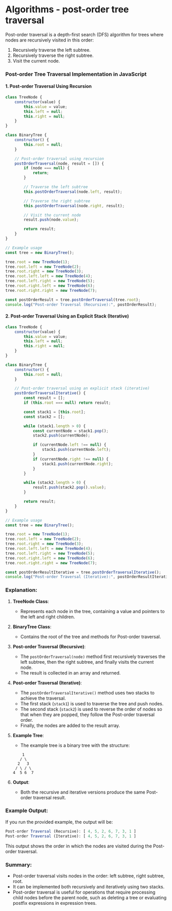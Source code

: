 # Algorithms - post-order tree traversal


Post-order traversal is a depth-first search (DFS) algorithm for trees where nodes are recursively visited in this order:

1. Recursively traverse the left subtree.
2. Recursively traverse the right subtree.
3. Visit the current node.

### Post-order Tree Traversal Implementation in JavaScript

#### 1. **Post-order Traversal Using Recursion**

```javascript
class TreeNode {
    constructor(value) {
        this.value = value;
        this.left = null;
        this.right = null;
    }
}

class BinaryTree {
    constructor() {
        this.root = null;
    }

    // Post-order traversal using recursion
    postOrderTraversal(node, result = []) {
        if (node === null) {
            return;
        }

        // Traverse the left subtree
        this.postOrderTraversal(node.left, result);

        // Traverse the right subtree
        this.postOrderTraversal(node.right, result);

        // Visit the current node
        result.push(node.value);

        return result;
    }
}

// Example usage
const tree = new BinaryTree();

tree.root = new TreeNode(1);
tree.root.left = new TreeNode(2);
tree.root.right = new TreeNode(3);
tree.root.left.left = new TreeNode(4);
tree.root.left.right = new TreeNode(5);
tree.root.right.left = new TreeNode(6);
tree.root.right.right = new TreeNode(7);

const postOrderResult = tree.postOrderTraversal(tree.root);
console.log("Post-order Traversal (Recursive):", postOrderResult);
```

#### 2. **Post-order Traversal Using an Explicit Stack (Iterative)**

```javascript
class TreeNode {
    constructor(value) {
        this.value = value;
        this.left = null;
        this.right = null;
    }
}

class BinaryTree {
    constructor() {
        this.root = null;
    }

    // Post-order traversal using an explicit stack (iterative)
    postOrderTraversalIterative() {
        const result = [];
        if (this.root === null) return result;

        const stack1 = [this.root];
        const stack2 = [];

        while (stack1.length > 0) {
            const currentNode = stack1.pop();
            stack2.push(currentNode);

            if (currentNode.left !== null) {
                stack1.push(currentNode.left);
            }
            if (currentNode.right !== null) {
                stack1.push(currentNode.right);
            }
        }

        while (stack2.length > 0) {
            result.push(stack2.pop().value);
        }

        return result;
    }
}

// Example usage
const tree = new BinaryTree();

tree.root = new TreeNode(1);
tree.root.left = new TreeNode(2);
tree.root.right = new TreeNode(3);
tree.root.left.left = new TreeNode(4);
tree.root.left.right = new TreeNode(5);
tree.root.right.left = new TreeNode(6);
tree.root.right.right = new TreeNode(7);

const postOrderResultIterative = tree.postOrderTraversalIterative();
console.log("Post-order Traversal (Iterative):", postOrderResultIterative);
```

### Explanation:

1. **TreeNode Class**:

   - Represents each node in the tree, containing a value and pointers to the left and right children.
2. **BinaryTree Class**:

   - Contains the root of the tree and methods for Post-order traversal.
3. **Post-order Traversal (Recursive)**:

   - The `postOrderTraversal(node)` method first recursively traverses the left subtree, then the right subtree, and finally visits the current node.
   - The result is collected in an array and returned.
4. **Post-order Traversal (Iterative)**:

   - The `postOrderTraversalIterative()` method uses two stacks to achieve the traversal.
   - The first stack (`stack1`) is used to traverse the tree and push nodes.
   - The second stack (`stack2`) is used to reverse the order of nodes so that when they are popped, they follow the Post-order traversal order.
   - Finally, the nodes are added to the result array.
5. **Example Tree**:

   - The example tree is a binary tree with the structure:

   ```
       1
      / \
     2   3
    / \ / \
   4  5 6  7
   ```
6. **Output**:

   - Both the recursive and iterative versions produce the same Post-order traversal result.

### Example Output:

If you run the provided example, the output will be:

```javascript
Post-order Traversal (Recursive): [ 4, 5, 2, 6, 7, 3, 1 ]
Post-order Traversal (Iterative): [ 4, 5, 2, 6, 7, 3, 1 ]
```

This output shows the order in which the nodes are visited during the Post-order traversal.

### Summary:

- Post-order traversal visits nodes in the order: left subtree, right subtree, root.
- It can be implemented both recursively and iteratively using two stacks.
- Post-order traversal is useful for operations that require processing child nodes before the parent node, such as deleting a tree or evaluating postfix expressions in expression trees.
